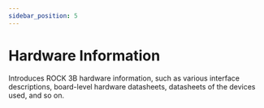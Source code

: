 ```yaml
---
sidebar_position: 5
---
```


# Hardware Information

Introduces ROCK 3B hardware information, such as various interface descriptions, board-level hardware datasheets, datasheets of the devices used, and so on.

<DocCardList />
